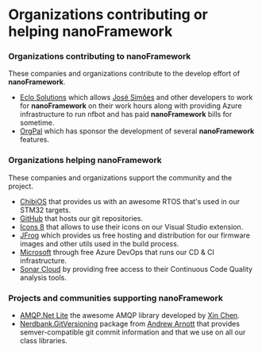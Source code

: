 # Organizations contributing or helping **nanoFramework**

### Organizations contributing to **nanoFramework**

These companies and organizations contribute to the develop effort of **nanoFramework**.

- [Eclo Solutions](http://www.eclo.solutions) which allows [José Simões](https://github.com/josesimoes) and other developers to work for **nanoFramework** on their work hours along with providing Azure infrastructure to run nfbot and has paid **nanoFramework** bills for sometime.
- [OrgPal](https://www.orgpal.com/) which has sponsor the development of several **nanoFramework** features.

### Organizations helping **nanoFramework**

These companies and organizations support the community and the project.

- [ChibiOS](http://www.chibios.org/dokuwiki/doku.php) that provides us with an awesome RTOS that's used in our STM32 targets.
- [GitHub](https://www.github.com) that hosts our git repositories.
- [Icons 8](https://icons8.com/) that allows to use their icons on our Visual Studio extension.
- [JFrog](https://bintray.com/) which provides us free hosting and distribution for our firmware images and other utils used in the build process.
- [Microsoft](https://dev.azure.com) through free Azure DevOps that runs our CD & CI infrastructure.
- [Sonar Cloud](https://sonarcloud.io/about) by providing free access to their Continuous Code Quality analysis tools.

### Projects and communities supporting **nanoFramework**

- [AMQP.Net Lite](https://github.com/Azure/amqpnetlite) the awesome AMQP library developed by [Xin Chen](https://github.com/xinchen10).
- [Nerdbank.GitVersioning](https://github.com/AArnott/Nerdbank.GitVersioning) package from [Andrew Arnott](https://github.com/AArnott) that provides semver-compatible git commit information and that we use on all our class libraries.
